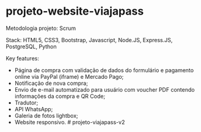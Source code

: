 # projeto-website-viajapass

Metodologia projeto: Scrum

Stack: HTML5, CSS3, Bootstrap, Javascript, Node.JS, Express.JS, PostgreSQL, Python

Key features:
- Página de compra com validação de dados do formulário e pagamento online via PayPal (iframe) e Mercado Pago;
- Notificação de nova compra;
- Envio de e-mail automatizado para usuário com voucher PDF contendo informações da compra e QR Code;
- Tradutor;
- API WhatsApp;
- Galeria de fotos lightbox;
- Website responsivo.
#   p r o j e t o - v i a j a p a s s - v 2  
 